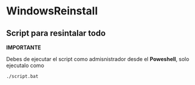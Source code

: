 <h1>WindowsReinstall</h1>
<h2>Script para resintalar todo</h2>
<strong>IMPORTANTE</strong>
<p>Debes de ejecutar el script como admisnistrador desde el <strong>Poweshell</strong>, solo ejecutalo como</p>
<pre><code>./script.bat</code></pre>
